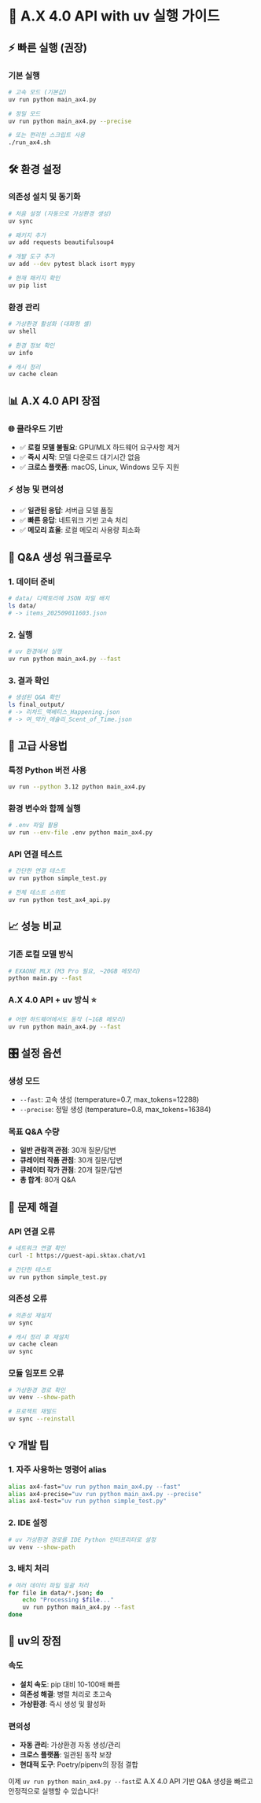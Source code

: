 # 🚀 A.X 4.0 API with uv 실행 가이드

## ⚡ 빠른 실행 (권장)

### 기본 실행
```bash
# 고속 모드 (기본값)
uv run python main_ax4.py

# 정밀 모드
uv run python main_ax4.py --precise

# 또는 편리한 스크립트 사용
./run_ax4.sh
```

## 🛠️ 환경 설정

### 의존성 설치 및 동기화
```bash
# 처음 설정 (자동으로 가상환경 생성)
uv sync

# 패키지 추가
uv add requests beautifulsoup4

# 개발 도구 추가  
uv add --dev pytest black isort mypy

# 현재 패키지 확인
uv pip list
```

### 환경 관리
```bash
# 가상환경 활성화 (대화형 셸)
uv shell

# 환경 정보 확인
uv info

# 캐시 정리
uv cache clean
```

## 📊 A.X 4.0 API 장점

### 🌐 클라우드 기반
- ✅ **로컬 모델 불필요**: GPU/MLX 하드웨어 요구사항 제거
- ✅ **즉시 시작**: 모델 다운로드 대기시간 없음
- ✅ **크로스 플랫폼**: macOS, Linux, Windows 모두 지원

### ⚡ 성능 및 편의성
- ✅ **일관된 응답**: 서버급 모델 품질
- ✅ **빠른 응답**: 네트워크 기반 고속 처리
- ✅ **메모리 효율**: 로컬 메모리 사용량 최소화

## 🎯 Q&A 생성 워크플로우

### 1. 데이터 준비
```bash
# data/ 디렉토리에 JSON 파일 배치
ls data/
# -> items_202509011603.json
```

### 2. 실행
```bash
# uv 환경에서 실행
uv run python main_ax4.py --fast
```

### 3. 결과 확인
```bash
# 생성된 Q&A 확인
ls final_output/
# -> 리차드_맥베티스_Happening.json
# -> 여_약카_애슐리_Scent_of_Time.json
```

## 🔧 고급 사용법

### 특정 Python 버전 사용
```bash
uv run --python 3.12 python main_ax4.py
```

### 환경 변수와 함께 실행
```bash
# .env 파일 활용
uv run --env-file .env python main_ax4.py
```

### API 연결 테스트
```bash
# 간단한 연결 테스트
uv run python simple_test.py

# 전체 테스트 스위트 
uv run python test_ax4_api.py
```

## 📈 성능 비교

### 기존 로컬 모델 방식
```bash
# EXAONE MLX (M3 Pro 필요, ~20GB 메모리)
python main.py --fast
```

### A.X 4.0 API + uv 방식 ⭐
```bash
# 어떤 하드웨어에서도 동작 (~1GB 메모리)
uv run python main_ax4.py --fast
```

## 🎛️ 설정 옵션

### 생성 모드
- `--fast`: 고속 생성 (temperature=0.7, max_tokens=12288)
- `--precise`: 정밀 생성 (temperature=0.8, max_tokens=16384)

### 목표 Q&A 수량
- **일반 관람객 관점**: 30개 질문/답변
- **큐레이터 작품 관점**: 30개 질문/답변  
- **큐레이터 작가 관점**: 20개 질문/답변
- **총 합계**: 80개 Q&A

## 🚨 문제 해결

### API 연결 오류
```bash
# 네트워크 연결 확인
curl -I https://guest-api.sktax.chat/v1

# 간단한 테스트
uv run python simple_test.py
```

### 의존성 오류  
```bash
# 의존성 재설치
uv sync

# 캐시 정리 후 재설치
uv cache clean
uv sync
```

### 모듈 임포트 오류
```bash
# 가상환경 경로 확인
uv venv --show-path

# 프로젝트 재빌드
uv sync --reinstall
```

## 💡 개발 팁

### 1. 자주 사용하는 명령어 alias
```bash
alias ax4-fast="uv run python main_ax4.py --fast"
alias ax4-precise="uv run python main_ax4.py --precise" 
alias ax4-test="uv run python simple_test.py"
```

### 2. IDE 설정
```bash
# uv 가상환경 경로를 IDE Python 인터프리터로 설정
uv venv --show-path
```

### 3. 배치 처리
```bash
# 여러 데이터 파일 일괄 처리
for file in data/*.json; do
    echo "Processing $file..."
    uv run python main_ax4.py --fast
done
```

## 🌟 uv의 장점

### 속도
- **설치 속도**: pip 대비 10-100배 빠름
- **의존성 해결**: 병렬 처리로 초고속
- **가상환경**: 즉시 생성 및 활성화

### 편의성
- **자동 관리**: 가상환경 자동 생성/관리
- **크로스 플랫폼**: 일관된 동작 보장
- **현대적 도구**: Poetry/pipenv의 장점 결합

이제 `uv run python main_ax4.py --fast`로 A.X 4.0 API 기반 Q&A 생성을 빠르고 안정적으로 실행할 수 있습니다!
